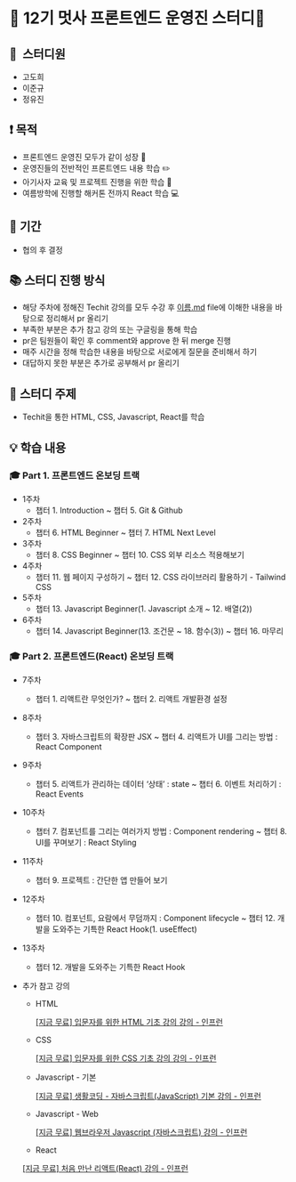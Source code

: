 # 🦁 12기 멋사 프론트엔드 운영진 스터디🦁

## 👬  스터디원

- 고도희
- 이준규
- 정유진

## ❗️ 목적

- 프론트엔드 운영진 모두가 같이 성장 🌱
- 운영진들의 전반적인 프론트엔드 내용 학습 ✏️
- 아기사자 교육 및 프로젝트 진행을 위한 학습 🦁
- 여름방학에 진행할 해커톤 전까지 React 학습 💻

## 📆 기간

- 협의 후 결정

## 📚 스터디 진행 방식

- 해당 주차에 정해진 Techit 강의를 모두 수강 후 [이름.md](http://이름.md) file에 이해한 내용을 바탕으로 정리해서 pr 올리기
- 부족한 부분은 추가 참고 강의 또는 구글링을 통해 학습
- pr은 팀원들이 확인 후 comment와 approve 한 뒤 merge 진행
- 매주 시간을 정해 학습한 내용을 바탕으로 서로에게 질문을 준비해서 하기
- 대답하지 못한 부분은 추가로 공부해서 pr 올리기

## 📌 스터디 주제

- Techit을 통한 HTML, CSS, Javascript, React를 학습

## 💡 학습 내용

### 🎓 Part 1. 프론트엔드 온보딩 트랙

- 1주차
    - 챕터 1. Introduction ~ 챕터 5. Git & Github
- 2주차
    - 챕터 6. HTML Beginner ~ 챕터 7. HTML Next Level
- 3주차
    - 챕터 8. CSS Beginner ~ 챕터 10. CSS 외부 리소스 적용해보기
- 4주차
    - 챕터 11. 웹 페이지 구성하기 ~ 챕터 12. CSS 라이브러리 활용하기 - Tailwind CSS
- 5주차
    - 챕터 13. Javascript Beginner(1. Javascript 소개 ~ 12. 배열(2))
- 6주차
    - 챕터 14. Javascript Beginner(13. 조건문 ~ 18. 함수(3)) ~ 챕터 16. 마무리

### 🎓 Part 2. 프론트엔드(React) 온보딩 트랙

- 7주차
    - 챕터 1. 리액트란 무엇인가? ~ 챕터 2. 리액트 개발환경 설정
- 8주차
    - 챕터 3. 자바스크립트의 확장판 JSX ~ 챕터 4. 리액트가 UI를 그리는 방법 : React Component
- 9주차
    - 챕터 5. 리액트가 관리하는 데이터 ‘상태’ : state ~ 챕터 6. 이벤트 처리하기 : React Events
- 10주차
    - 챕터 7. 컴포넌트를 그리는 여러가지 방법 : Component rendering ~ 챕터 8. UI를 꾸며보기 : React Styling
- 11주차
    - 챕터 9. 프로젝트 : 간단한 앱 만들어 보기
- 12주차
    - 챕터 10. 컴포넌트, 요람에서 무덤까지 : Component lifecycle ~ 챕터 12. 개발을 도와주는 기특한 React Hook(1. useEffect)
- 13주차
    - 챕터 12. 개발을 도와주는 기특한 React Hook

- 추가 참고 강의
    - HTML
        
        [[지금 무료] 입문자를 위한 HTML 기초 강의 강의 - 인프런](https://www.inflearn.com/course/입문자-html-기초강의/dashboard)
        
    - CSS
        
        [[지금 무료] 입문자를 위한 CSS 기초 강의 강의 - 인프런](https://www.inflearn.com/course/입문자-css-기초강의/dashboard)
        
    - Javascript - 기본
        
        [[지금 무료] 생활코딩 - 자바스크립트(JavaScript) 기본 강의 - 인프런](https://www.inflearn.com/course/지바스크립트-언어-기본)
        
    - Javascript - Web
        
        [[지금 무료] 웹브라우저 Javascript (자바스크립트) 강의 - 인프런](https://www.inflearn.com/course/javascript-자바스크립트-강좌)
        
    - React
    
    [[지금 무료] 처음 만난 리액트(React) 강의 - 인프런](https://www.inflearn.com/course/처음-만난-리액트)
